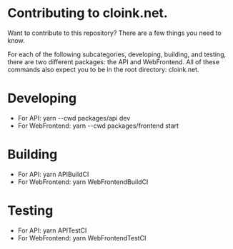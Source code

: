 # Contributing to cloink.net.

Want to contribute to this repository? There are a few things you need to know.  

For each of the following subcategories, developing, building, and testing, there are two different packages: the API and WebFrontend. All of these commands also expect you to be in the root directory: cloink.net.

# Developing

* For API: yarn --cwd packages/api dev
* For WebFrontend: yarn --cwd packages/frontend start

# Building

* For API: yarn APIBuildCI
* For WebFrontend: yarn WebFrontendBuildCI

# Testing

* For API: yarn APITestCI
* For WebFrontend: yarn WebFrontendTestCI
